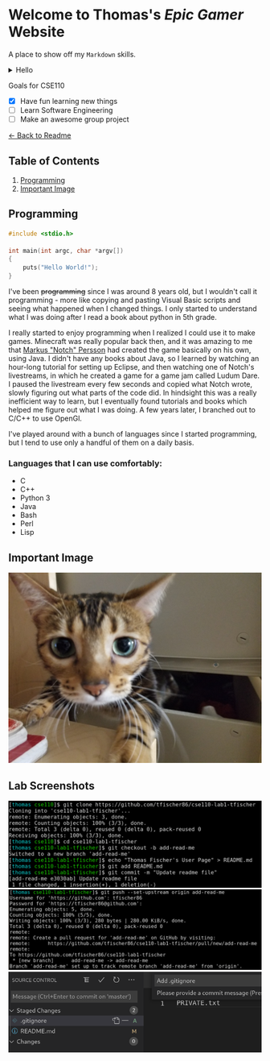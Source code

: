 # Welcome to Thomas's *Epic Gamer* Website

A place to show off my `Markdown` skills.

<details>
    <summary> Hello </summary>
    If you're reading this have a great day.
</details>


Goals for CSE110

- [X] Have fun learning new things
- [ ] Learn Software Engineering
- [ ] Make an awesome group project

[← Back to Readme](https://github.com/tfischer86/cse110-lab1-tfischer/tree/add-read-me)

## Table of Contents
1. [Programming](#programming)
2. [Important Image](#important-image)


## Programming

```c
#include <stdio.h>

int main(int argc, char *argv[])
{
    puts("Hello World!");
}
```

I've been ~~programming~~ since I was around 8 years old, but I wouldn't call it programming - more like copying and pasting Visual Basic scripts and seeing what happened when I changed things. I only started to understand what I was doing after I read a book about python in 5th grade.

I really started to enjoy programming when I realized I could use it to make games. Minecraft was really popular back then, and it was amazing to me that [Markus "Notch" Persson](https://en.wikipedia.org/wiki/Markus_Persson) had created the game basically on his own, using Java. I didn't have any books about Java, so I learned by watching an hour-long tutorial for setting up Eclipse, and then watching one of Notch's livestreams, in which he created a game for a game jam called Ludum Dare. I paused the livestream every few seconds and copied what Notch wrote, slowly figuring out what parts of the code did. In hindsight this was a really inefficient way to learn, but I eventually found tutorials and books which helped me figure out what I was doing. A few years later, I branched out to C/C++ to use OpenGl.

I've played around with a bunch of languages since I started programming, but I tend to use only a handful of them on a daily basis.

### Languages that I can use comfortably:
 - C
 - C++
 - Python 3
 - Java
 - Bash
 - Perl
 - Lisp

## Important Image

![Cat picture](./cat_picture.jpg)

## Lab Screenshots

![Git commandline 1](screenshots/git-commands-1.png)
![Git commandline 2](screenshots/git-commands-2.png)
![VSCode Git UI](screenshots/vscode-commit-1.png)
